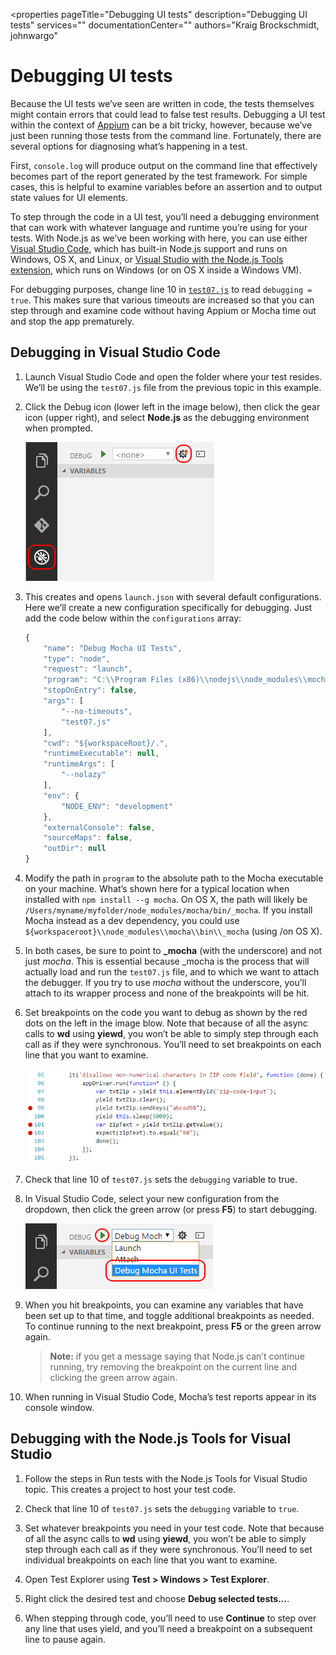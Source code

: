 <properties pageTitle="Debugging UI tests"
  description="Debugging UI tests"
  services=""
  documentationCenter=""
  authors="Kraig Brockschmidt, johnwargo" 
  <tags ms.technology="cordova" ms.prod="visual-studio-dev14"
     ms.service="na"
     ms.devlang="javascript"
     ms.topic="article"
     ms.tgt_pltfrm="mobile-multiple"
     ms.workload="na"
     ms.date="01/14/2017"
     ms.author="johnwargo"/>

# Debugging UI tests

Because the UI tests we’ve seen are written in code, the tests themselves might contain errors that could lead to false test results. Debugging a UI test within the context of [Appium](http://appium.io/) can be a bit tricky, however, because we’ve just been running those tests from the command line. Fortunately, there are several options for diagnosing what’s happening in a test.

First, `console.log` will produce output on the command line that effectively becomes part of the report generated by the test framework. For simple cases, this is helpful to examine variables before an assertion and to output state values for UI elements.

To step through the code in a UI test, you’ll need a debugging environment that can work with whatever language and runtime you’re using for your tests. With Node.js as we’ve been working with here, you can use either [Visual Studio Code](https://www.visualstudio.com/products/code-vs), which has built-in Node.js support and runs on Windows, OS X, and Linux, or [Visual Studio with the Node.js Tools extension](https://www.visualstudio.com/en-us/features/node-js-vs.aspx), which runs on Windows (or on OS X inside a Windows VM).

For debugging purposes, change line 10 in [`test07.js`](https://github.com/Microsoft/cordova-samples/blob/master/ui-testing/test07.js) to read `debugging = true`. This makes sure that various timeouts are increased so that you can step through and examine code without having Appium or Mocha time out and stop the app prematurely.

## Debugging in Visual Studio Code

1.	Launch Visual Studio Code and open the folder where your test resides. We’ll be using the `test07.js` file from the previous topic in this example.

2.	Click the Debug icon (lower left in the image below), then click the gear icon (upper right), and select **Node.js** as the debugging environment when prompted.

	![Debug icon in Visual Studio Code](media/debugging/01-debug-vs-code.png) 

3.	This creates and opens `launch.json` with several default configurations. Here we’ll create a new configuration specifically for debugging. Just add the code below within the `configurations` array:

	```javascript
	{
	    "name": "Debug Mocha UI Tests",
	    "type": "node",
	    "request": "launch",
	    "program": "C:\\Program Files (x86)\\nodejs\\node_modules\\mocha\\bin\\_mocha",
	    "stopOnEntry": false,
	    "args": [
	        "--no-timeouts",
	        "test07.js"
	    ],
	    "cwd": "${workspaceRoot}/.",
	    "runtimeExecutable": null,
	    "runtimeArgs": [
	        "--nolazy"
	    ],
	    "env": {
	        "NODE_ENV": "development"
	    },
	    "externalConsole": false,
	    "sourceMaps": false,
	    "outDir": null
	}
	```

4.	Modify the path in `program` to the absolute path to the Mocha executable on your machine. What’s shown here for a typical location when installed with `npm install --g mocha`. On OS X, the path will likely be `/Users/myname/myfolder/node_modules/mocha/bin/_mocha`. If you install Mocha instead as a dev dependency, you could use `${workspaceroot}\\node_modules\\mocha\\bin\\_mocha` (using /on OS X).

5.	In both cases, be sure to point to **_mocha** (with the underscore) and not just *mocha*. This is essential because _mocha is the process that will actually load and run the `test07.js` file, and to which we want to attach the debugger. If you try to use *mocha* without the underscore, you’ll attach to its wrapper process and none of the breakpoints will be hit. 

6.	Set breakpoints on the code you want to debug as shown by the red dots on the left in the image blow. Note that because of all the async calls to **wd** using **yiewd**, you won’t be able to simply step through each call as if they were synchronous. You’ll need to set breakpoints on each line that you want to examine.
	
	![Setting breakpoints Visual Studio Code](media/debugging/02-debug-vs-code-breakpoint.png) 

7.	Check that line 10 of `test07.js` sets the `debugging` variable to true.

8.	In Visual Studio Code, select your new configuration from the dropdown, then click the green arrow (or press **F5**) to start debugging. 

	![Specifying a debug configuration in Visual Studio Code](media/debugging/03-debug-vs-code-mocha.png)

9.	When you hit breakpoints, you can examine any variables that have been set up to that time, and toggle additional breakpoints as needed. To continue running to the next breakpoint, press **F5** or the green arrow again.

	> **Note:** if you get a message saying that Node.js can’t continue running, try removing the breakpoint on the current line and clicking the green arrow again.

10.	When running in Visual Studio Code, Mocha’s test reports appear in its console window.

## Debugging with the Node.js Tools for Visual Studio

1.	Follow the steps in Run tests with the Node.js Tools for Visual Studio topic. This creates a project to host your test code.

2.	Check that line 10 of `test07.js` sets the `debugging` variable to `true`.

3.	Set whatever breakpoints you need in your test code. Note that because of all the async calls to **wd** using **yiewd**, you won’t be able to simply step through each call as if they were synchronous. You’ll need to set individual breakpoints on each line that you want to examine.

4.	Open Test Explorer using **Test > Windows > Test Explorer**.

5.	Right click the desired test and choose **Debug selected tests…**.

6.	When stepping through code, you’ll need to use **Continue** to step over any line that uses yield, and you’ll need a breakpoint on a subsequent line to pause again.
